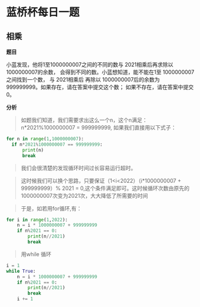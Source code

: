 # 蓝桥杯每日一题
## 相乘

**题目**

小蓝发现，他将1至1000000007之间的不同的数与 2021相乘后再求除以1000000007的余数，
会得到不同的数。小蓝想知道，能不能在1至 1000000007之间找到一个数，
与 2021相乘后 再除以 1000000007后的余数为 999999999。如果存在，请在答案中提交这个数； 如果不存在，请在答案中提交 0。

__分析__

> 如题我们知道，我们需要求出这么一个n，这个n满足：n*2021%1000000007 = 999999999,
> 如果我们直接用以下式子：

```python
for n in range(1,1000000007):
  if n*2021%1000000007 == 999999999:
	  print(n)
	  break
```

> 我们会很清楚的发现循环时间过长容易运行超时。

> 这时候我们可以换个思路，只要保证（1<i<2022）（i*1000000007 + 999999999）% 2021 = 0,这个条件满足即可。这时候循环次数由原先的1000000007次变为2021次，大大降低了所需要的时间

> 于是，如若用for循环,有：

```python
for i in range(1,2022):
	n = i * 1000000007 + 999999999
	if n%2021 == 0:
		print(n//2021)
		break
```

> 用while 循环

```python
i = 1
while True:
	n = i * 1000000007 + 999999999
	if n%2021 == 0:
		print(n//2021)
		break
	i += 1
```
